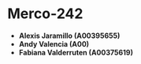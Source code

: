 # Merco-242

- **Alexis Jaramillo (A00395655)**
- **Andy Valencia (A00)**
- **Fabiana Valderruten (A00375619)**
